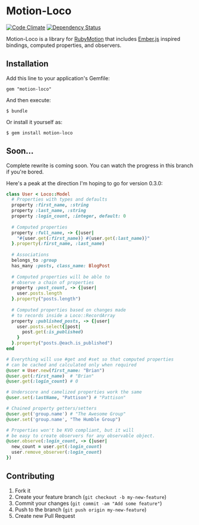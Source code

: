 # Motion-Loco

[![Code Climate](https://codeclimate.com/github/brianpattison/motion-loco.png)](https://codeclimate.com/github/brianpattison/motion-loco)
[![Dependency Status](https://gemnasium.com/brianpattison/motion-loco.png)](https://gemnasium.com/brianpattison/motion-loco)

Motion-Loco is a library for [RubyMotion](http://rubymotion.com) 
that includes [Ember.js](http://emberjs.com) inspired bindings, 
computed properties, and observers.

## Installation

Add this line to your application's Gemfile:

    gem "motion-loco"

And then execute:

    $ bundle

Or install it yourself as:

    $ gem install motion-loco

## Soon...

Complete rewrite is coming soon. You can watch 
the progress in this branch if you're bored. 

Here's a peak at the direction 
I'm hoping to go for version 0.3.0:

```ruby
class User < Loco::Model
  # Properties with types and defaults
  property :first_name, :string
  property :last_name, :string
  property :login_count, :integer, default: 0
  
  # Computed properties
  property :full_name, -> {|user|
    "#{user.get(:first_name)} #{user.get(:last_name)}"
  }.property(:first_name, :last_name)
  
  # Associations
  belongs_to :group
  has_many :posts, class_name: BlogPost
  
  # Computed properties will be able to 
  # observe a chain of properties
  property :post_count, -> {|user|
    user.posts.length
  }.property("posts.length")
  
  # Computed properties based on changes made
  # to records inside a Loco::RecordArray
  property :published_posts, -> {|user|
    user.posts.select{|post|
      post.get(:is_published)
    }
  }.property("posts.@each.is_published")
end

# Everything will use #get and #set so that computed properties
# can be cached and calculated only when required
@user = User.new(first_name: "Brian")
@user.get(:first_name)  # "Brian"
@user.get(:login_count) # 0

# Underscore and camelized properties work the same
@user.set(:lastName, "Pattison") # "Pattison"

# Chained property getters/setters
@user.get('group.name') # "The Awesome Group"
@user.set('group.name', "The Humble Group")

# Properties won't be KVO compliant, but it will
# be easy to create observers for any observable object.
@user.observe(:login_count, -> {|user|
  new_count = user.get(:login_count)
  user.remove_observer(:login_count)
})
```

## Contributing

1. Fork it
2. Create your feature branch (`git checkout -b my-new-feature`)
3. Commit your changes (`git commit -am "Add some feature"`)
4. Push to the branch (`git push origin my-new-feature`)
5. Create new Pull Request

